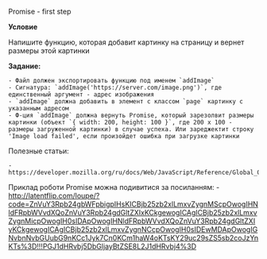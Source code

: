 Promise - first step

**Условие**

Напишите функцию, которая добавит картинку на страницу и вернет размеры этой картинки

**Задание:**

    - Файл должен экспортировать функцию под именем `addImage`
    - Сигнатура: `addImage('https://server.com/image.png')`, где единственный аргумент - адрес изображения
    - `addImage` должна добавить в элемент с классом `page` картинку с указанным адресом
    - Ф-ция `addImage` должна вернуть Promise, который зарезолвит размеры картинки (объект `{ width: 200, height: 100 }`, где 200 х 100 - размеры загруженной картинки) в случае успеха. Или зареджектит строку 'Image load failed', если произойдет ошибка при загрузке картинки

Полезные статьи:

    - https://developer.mozilla.org/ru/docs/Web/JavaScript/Reference/Global_Objects/Promise

Приклад роботи Promise можна подивитися за посиланням:
    - http://latentflip.com/loupe/?code=ZnVuY3Rpb24gbWFpbigpIHsKICBjb25zb2xlLmxvZygnMScpOwogIHNldFRpbWVvdXQoZnVuY3Rpb24gdGltZXIxKCkgewogICAgICBjb25zb2xlLmxvZygnMicpOwogIH0sIDApOwogIHNldFRpbWVvdXQoZnVuY3Rpb24gdGltZXIyKCkgewogICAgICBjb25zb2xlLmxvZygnNCcpOwogIH0sIDEwMDApOwogIGNvbnNvbGUubG9nKCc1Jyk7Cn0KCm1haW4oKTsKY29uc29sZS5sb2coJzYnKTs%3D!!!PGJ1dHRvbj5DbGljayBtZSE8L2J1dHRvbj4%3D
